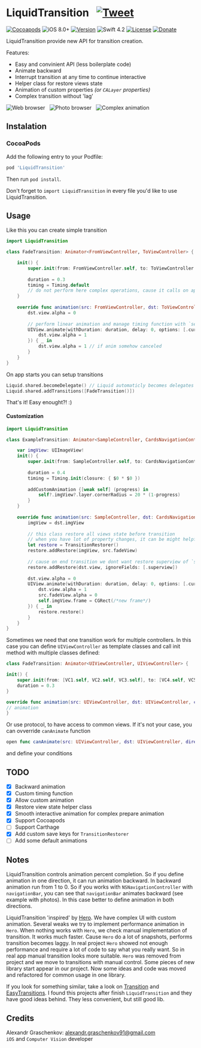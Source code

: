 # LiquidTransition &nbsp; [![Tweet](https://img.shields.io/twitter/url/http/shields.io.svg?style=social)](https://twitter.com/intent/tweet?text=Amazing%20library%20for%20iOS%20animated%20transitions&url=https://github.com/AlexandrGraschenkov/LiquidTransition)

[![Cocoapods](https://img.shields.io/badge/Cocoapods-Compatible-brightgreen.svg?style=flat)](https://cocoapods.org)
![iOS 8.0+](https://img.shields.io/badge/iOS-8.0%2B-blue.svg)
[![Version](https://img.shields.io/cocoapods/v/LiquidTransition.svg?style=flat)](https://cocoapods.org/pods/LiquidTransition)
![Swift 4.2](https://img.shields.io/badge/Swift-4.2-orange.svg)
[![License](https://img.shields.io/cocoapods/l/LiquidTransition.svg?style=flat)](https://github.com/AlexandrGraschenkov/LiquidTransition/blob/master/LICENSE.txt)
[![Donate](https://img.shields.io/badge/Donate-PayPal-blue.svg)](https://paypal.me/gralexdev)

LiquidTransition provide new API for transition creation. 

Features: 
* Easy and convinient API (less boilerplate code)
* Animate backward
* Interrupt transition at any time to continue interactive
* Helper class for restore views state
* Animation of custom properties *(or `CALayer` properties)*
* Complex transition without 'lag'

![Web browser](/../screenshots/gif/web_browser.gif?raw=true "Web browser") &nbsp;
![Photo browser](/../screenshots/gif/photo_browser.gif?raw=true "Photo browser") &nbsp;
![Complex animation](/../screenshots/gif/complex_animation.gif?raw=true "Complex animation")

## Instalation

### CocoaPods

Add the following entry to your Podfile:

```rb
pod 'LiquidTransition'
```

Then run `pod install`.

Don't forget to `import LiquidTransition` in every file you'd like to use LiquidTransition.

## Usage

Like this you can create simple transition
``` Swift
import LiquidTransition

class FadeTransition: Animator<FromViewController, ToViewController> {

    init() {
        super.init(from: FromViewController.self, to: ToViewController.self, direction: .both)
        
        duration = 0.3
        timing = Timing.default
        // do not perform here complex operations, cause it calls on app initialization
    }
    
    override func animation(src: FromViewController, dst: ToViewController, container: UIView, duration: Double) {
        dst.view.alpha = 0
        
        // perform linear animation and manage timing function with `self.timing`
        UIView.animate(withDuration: duration, delay: 0, options: [.curveLinear], animations: {
            dst.view.alpha = 1
        }) { _ in
            dst.view.alpha = 1 // if anim somehow canceled
        }
    }
}
```

On app starts you can setup transitions
``` Swift
Liquid.shared.becomeDelegate() // Liquid automaticly becomes delegates for all animated transitions
Liquid.shared.addTransitions([FadeTransition()])
```

That's it! Easy enought?! :)

#### Customization

```Swift
import LiquidTransition

class ExampleTransition: Animator<SampleController, CardsNavigationController> {

    var imgView: UIImageView!
    init() {
        super.init(from: SampleController.self, to: CardsNavigationController.self, direction: .both)
        
        duration = 0.4
        timing = Timing.init(closure: { $0 * $0 })
        
        addCustomAnimation {[weak self] (progress) in
            self?.imgView?.layer.cornerRadius = 20 * (1-progress)
        }
    }
    
    override func animation(src: SampleController, dst: CardsNavigationController, container: UIView, duration: Double) {
        imgView = dst.imgView
        
        // this class restore all views state before transition
        // when you have lot of property changes, it can be might helpfull
        let restore = TransitionRestorer()
        restore.addRestore(imgView, src.fadeView)
        
        // cause on end transition we dont want restore superview of `src.view` and `dst.view`
        restore.addRestore(dst.view, ignoreFields: [.superview])
        
        dst.view.alpha = 0
        UIView.animate(withDuration: duration, delay: 0, options: [.curveLinear], animations: {
            dst.view.alpha = 1
            src.fadeView.alpha = 0
            self.imgView.frame = CGRect(/*new frame*/)
        }) { _ in
            restore.restore()
        }
    }
}
```

Sometimes we need that one transition work for multiple controllers. In this case you can define `UIViewController` as template classes and call init method with multiple classes defined:

```Swift
class FadeTransition: Animator<UIViewController, UIViewController> {

init() {
    super.init(from: [VC1.self, VC2.self, VC3.self], to: [VC4.self, VC5.self], direction: .both)
    duration = 0.3
}

override func animation(src: UIViewController, dst: UIViewController, container: UIView, duration: Double) {
// animation
}
```

Or use protocol, to have access to common views. If it's not your case, you can ovverride `canAnimate` function
```Swift
open func canAnimate(src: UIViewController, dst: UIViewController, direction animDirection: Direction) -> Bool
```
and define your conditions

## TODO

- [x] Backward animation
- [x] Custom timing function
- [x] Allow custom animation
- [x] Restore view state helper class
- [x] Smooth interactive animation for complex prepare animation
- [x] Support Cocoapods
- [ ] Support Carthage
- [x] Add custom save keys for `TransitionRestorer`
- [ ] Add some default animations

## Notes

LiquidTransition controls animation percent completion. So if you define animation in one direction, it can run animation backward. In backward animation run from 1 to 0. So if you works with `NSNavigationController` with `navigationBar`, you can see that `navigationBar` animates backward (see example with photos). In this case better to define animation in both directions.

LiquidTransition 'inspired' by [Hero](https://github.com/HeroTransitions/Hero). We have complex UI with custom animation. Several weaks we try to implement performance animation in `Hero`. When nothing works with `Hero`, we check manual implementation of transition. It works much faster. Cause `Hero` do a lot of snapshots, performs transition becomes laggy. In real project `Hero` showed not enough performance and require a lot of code to say what you really want. So in real app manual transition looks more suitable. `Hero` was removed from project and we move to transitions with manual control. Some pieces of new library start appear in our project. Now some ideas and code was moved and refactored for common usage in one library.

If you look for something similar, take a look on [Transition](https://github.com/Touchwonders/Transition) and [EasyTransitions](https://github.com/marcosgriselli/EasyTransitions). I found this projects after finish `LiquidTransition` and they have good ideas behind. They less convenient, but still good lib.

## Credits

Alexandr Graschenkov: alexandr.graschenkov91@gmail.com <br>
`iOS` and `Computer Vision` developer
